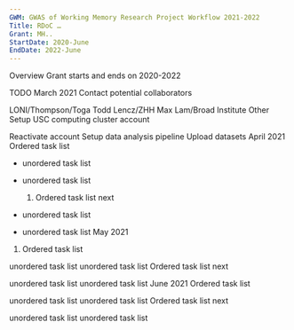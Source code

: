 ```yaml
---
GWM: GWAS of Working Memory Research Project Workflow 2021-2022
Title: RDoC …
Grant: MH..
StartDate: 2020-June
EndDate: 2022-June
---
```


Overview Grant starts and ends on 2020-2022

TODO March 2021 Contact potential collaborators

LONI/Thompson/Toga Todd Lencz/ZHH Max Lam/Broad Institute Other Setup USC
computing cluster account

Reactivate account Setup data analysis pipeline Upload datasets April 2021
Ordered task list

- unordered task list
- unordered task list
  1. Ordered task list next

- unordered task list
- unordered task list May 2021

1. Ordered task list

unordered task list unordered task list Ordered task list next

unordered task list unordered task list June 2021 Ordered task list

unordered task list unordered task list Ordered task list next

unordered task list unordered task list
